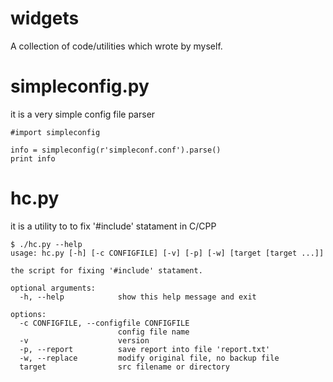 widgets
=======

A collection of code/utilities which wrote by myself.

# simpleconfig.py 
it is a very simple config file parser

    #import simpleconfig

    info = simpleconfig(r'simpleconf.conf').parse()
    print info

# hc.py
it is a utility to to fix '#include' statament in C/CPP

    $ ./hc.py --help
    usage: hc.py [-h] [-c CONFIGFILE] [-v] [-p] [-w] [target [target ...]]

    the script for fixing '#include' statament.

    optional arguments:
      -h, --help            show this help message and exit

    options:
      -c CONFIGFILE, --configfile CONFIGFILE
                            config file name
      -v                    version
      -p, --report          save report into file 'report.txt'
      -w, --replace         modify original file, no backup file
      target                src filename or directory
    
    

